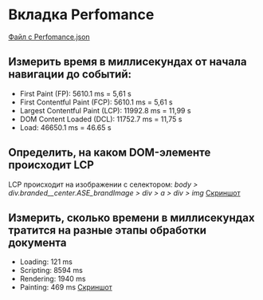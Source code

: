 # Вкладка Perfomance
[Файл с Perfomance.json](https://disk.yandex.ru/d/AurI4RQgSUXLLA)
## Измерить время в миллисекундах от начала навигации до событий:
- First Paint (FP): 5610.1 ms = 5,61 s
- First Contentful Paint (FCP): 5610.1 ms = 5,61 s
- Largest Contentful Paint (LCP): 11992.8 ms = 11,99 s
- DOM Content Loaded (DCL): 11752.7 ms = 11,75 s
- Load: 46650.1 ms = 46.65 s
 
## Определить, на каком DOM-элементе происходит LCP
LCP происходит на изображении с селектором: *body > div.branded__center.ASE_brandImage > div > a > div > img*
[Скриншот](./imgs/LCP.png)

## Измерить, сколько времени в миллисекундах тратится на разные этапы обработки документа
- Loading: 121 ms
- Scripting: 8594 ms
- Rendering: 1940 ms
- Painting: 469 ms
[Скриншот](./imgs/Summary.png)
